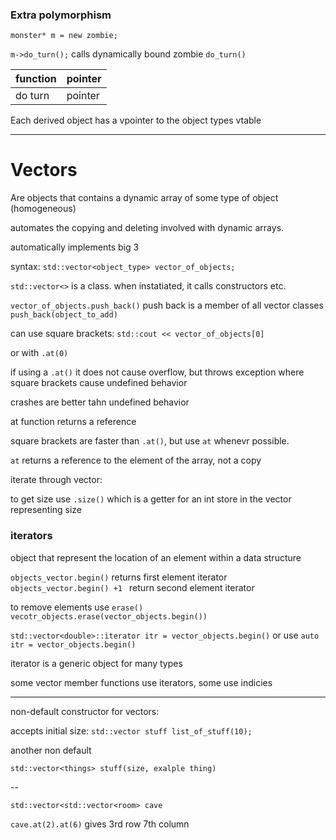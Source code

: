 ### Extra polymorphism

`monster* m = new zombie;`

`m->do_turn();` calls dynamically bound zombie `do_turn()`

|function| pointer |
 ----    | ----
|do turn | pointer |

Each derived object has a vpointer to the object types vtable

---

# Vectors

Are objects that contains a dynamic array of some type of object (homogeneous)

automates the copying and deleting involved with dynamic arrays.

automatically implements big 3

syntax: `std::vector<object_type> vector_of_objects;`

`std::vector<>` is a class. when instatiated, it calls constructors etc.

`vector_of_objects.push_back()` push back is a member of all vector classes `push_back(object_to_add)`

can use square brackets: `std::cout << vector_of_objects[0]`

or with `.at(0)`

if using a `.at()` it does not cause overflow, but throws exception where square brackets cause undefined behavior

crashes are better tahn undefined behavior

at function returns a reference

square brackets are faster than `.at()`, but use `at` whenevr possible.

`at` returns a reference to the element of the array, not a copy

iterate through vector:

to get size use `.size()` which is a getter for an int store in the vector representing size

### iterators

object that represent the location of an element within a data structure

`objects_vector.begin()` returns first element iterator
`objects_vector.begin() +1 ` return second element iterator


to remove elements use `erase()`
`vecotr_objects.erase(vector_objects.begin())`

`std::vector<double>::iterator itr = vector_objects.begin()`
or use `auto itr = vector_objects.begin()`

iterator is a generic object for many types

some vector member functions use iterators, some use indicies

---

non-default constructor for vectors:

accepts initial size: `std::vector stuff list_of_stuff(10);`

another non default

`std::vector<things> stuff(size, exalple thing)`


--

`std::vector<std::vector<room> cave`

`cave.at(2).at(6)` gives 3rd row 7th column
